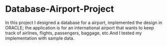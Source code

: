 # Database-Airport-Project
In this project I designed a database for a airport, implemented the design in ORACLE; the application is for an international airport that wants to keep track of airlines, flights, passengers, baggage, etc.And I tested my implementation with sample data.
